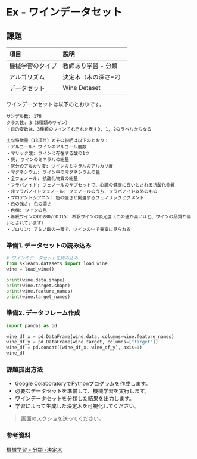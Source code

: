 # Ex - ワインデータセット

## 課題

|項目|説明|
|:--|:--|
|機械学習のタイプ|教師あり学習 - 分類|
|アルゴリズム|決定木（木の深さ=2）|
|データセット| Wine Detaset |

ワインデータセットは以下のとおりです。

```
サンプル数: 178
クラス数: 3（3種類のワイン）
・目的変数は、3種類のワインそれぞれを表す0, 1, 2のラベルからなる

主な特徴量（13項目）とその説明は以下のとおり：
・アルコール: ワインのアルコール度数
・マリック酸: ワインに存在する酸の1つ
・灰: ワインのミネラルの総量
・灰分のアルカリ度: ワインのミネラルのアルカリ度
・マグネシウム: ワイン中のマグネシウムの量
・全フェノール: 抗酸化物質の総量
・フラバノイド: フェノールのサブセットで、心臓の健康に良いとされる抗酸化物質
・非フラバノイドフェノール: フェノールのうち、フラバノイド以外のもの
・プロアントシアニン: 色の強さと関連するフェノリックピグメント
・色の強さ: 色の濃さ
・色相: ワインの色
・希釈ワインのOD280/OD315: 希釈ワインの吸光度（この値が高いほど、ワインの品質が高いとされています）
・プロリン: アミノ酸の一種で、ワインの中で豊富に見られる
```

### 準備1. データセットの読み込み

```py
# ワインのデータセットを読み込み
from sklearn.datasets import load_wine
wine = load_wine()

print(wine.data.shape)
print(wine.target.shape)
print(wine.feature_names)
print(wine.target_names)
```

### 準備2. データフレーム作成

```py
import pandas as pd

wine_df_x = pd.DataFrame(wine.data, columns=wine.feature_names)
wine_df_y = pd.DataFrame(wine.target, columns=["target"])
wine_df = pd.concat([wine_df_x, wine_df_y], axis=1)
wine_df
```

### 課題提出方法

* Google ColaboratoryでPythonプログラムを作成します。
* 必要なデータセットを準備して、機械学習を実行します。
* ワインデータセットを分類した結果を出力します。
* 学習によって生成した決定木を可視化してください。

> 画面のスクショを送ってください。

### 参考資料


[機械学習 - 分類 -決定木](../007.md)

<!-- 
from sklearn.cluster import KMeans

model = KMeans(n_clusters=2)
hw_df = pd.read_csv("height_and_weight.csv")
model.fit(hw_df)

print(model.labels_)

hw_df["label"] = model.labels_
hw_df.loc[98:102, :]

hw_df.plot.scatter(x="height", y="weight", c="label", colormap="viridis")
-->

